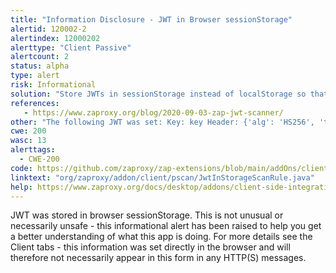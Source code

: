 ```yaml
---
title: "Information Disclosure - JWT in Browser sessionStorage"
alertid: 120002-2
alertindex: 12000202
alerttype: "Client Passive"
alertcount: 2
status: alpha
type: alert
risk: Informational
solution: "Store JWTs in sessionStorage instead of localStorage so that is cleared when the page session ends."
references:
   - https://www.zaproxy.org/blog/2020-09-03-zap-jwt-scanner/
other: "The following JWT was set: Key: key Header: {'alg': 'HS256', 'typ': 'JWT'} Payload: {'sub': '1234567890', 'name': 'John Doe', 'iat': 1516239022} Signature: d35db7e39ebbf34d76df8e7aefcd35db7e39ebbf34d76df8e7aefcd35db7e39ebbf34d76df8e7aefcd35db7e39ebbf Note that this alert will only be raised once for each URL + key."
cwe: 200
wasc: 13
alerttags: 
  - CWE-200
code: https://github.com/zaproxy/zap-extensions/blob/main/addOns/client/src/main/java/org/zaproxy/addon/client/pscan/JwtInStorageScanRule.java
linktext: "org/zaproxy/addon/client/pscan/JwtInStorageScanRule.java"
help: https://www.zaproxy.org/docs/desktop/addons/client-side-integration/pscan/#id-120002
---
```

JWT was stored in browser sessionStorage.
This is not unusual or necessarily unsafe - this informational alert has been raised to help you get a better understanding of what this app is doing. For more details see the Client tabs - this information was set directly in the browser and will therefore not necessarily appear in this form in any HTTP(S) messages.
